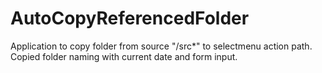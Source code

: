 # AutoCopyReferencedFolder
Application to copy folder from source "/src*" to selectmenu action path. Copied folder naming with current date and form input.

